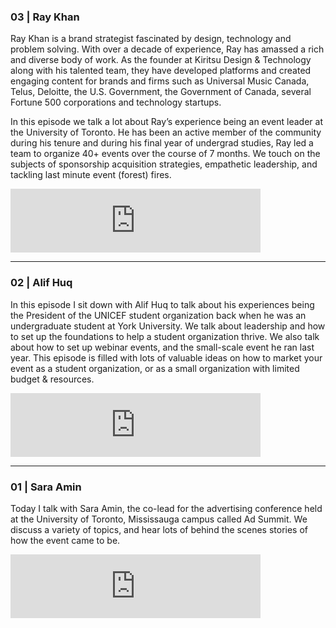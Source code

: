### 03 | Ray Khan
Ray Khan is a brand strategist fascinated by design, technology and problem solving. With over a decade of experience, Ray has amassed a rich and diverse body of work. As the founder at Kiritsu Design & Technology along with his talented team, they have developed platforms and created engaging content for brands and firms such as Universal Music Canada, Telus, Deloitte, the U.S. Government, the Government of Canada, several Fortune 500 corporations and technology startups.

In this episode we talk a lot about Ray’s experience being an event leader at the University of Toronto. He has been an active member of the community during his tenure and during his final year of undergrad studies, Ray led a team to organize 40+ events over the course of 7 months. We touch on the subjects of sponsorship acquisition strategies, empathetic leadership, and tackling last minute event (forest) fires.

<iframe src="https://anchor.fm/radiun-huq/embed/episodes/03--Ray-Khan-e48auv" height="102px" width="400px" frameborder="0" scrolling="no"></iframe>

<hr>

### 02 | Alif Huq
In this episode I sit down with Alif Huq to talk about his experiences being the President of the UNICEF student organization back when he was an undergraduate student at York University. We talk about leadership and how to set up the foundations to help a student organization thrive. We also talk about how to set up webinar events, and the small-scale event he ran last year. This episode is filled with lots of valuable ideas on how to market your event as a student organization, or as a small organization with limited budget & resources. 

<iframe src="https://anchor.fm/radiun-huq/embed/episodes/02--Alif-Huq-e40pf1" height="102px" width="400px" frameborder="0" scrolling="no"></iframe>

<hr>

### 01 | Sara Amin
Today I talk with Sara Amin, the co-lead for the advertising conference held at the University of Toronto, Mississauga campus called Ad Summit. We discuss a variety of topics, and hear lots of behind the scenes stories of how the event came to be. 

<iframe src="https://anchor.fm/radiun-huq/embed/episodes/01--Sara-Amin-e409g1" height="102px" width="400px" frameborder="0" scrolling="no"></iframe>
